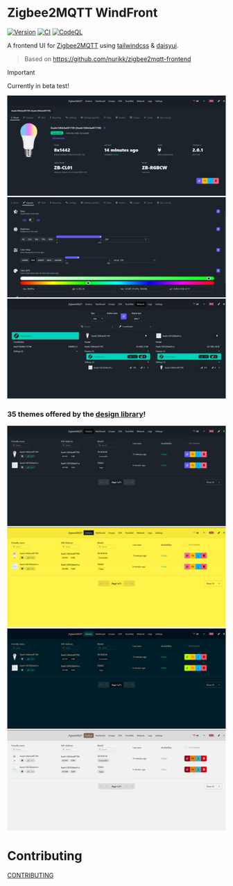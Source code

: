 # Zigbee2MQTT WindFront

[![Version](https://img.shields.io/npm/v/zigbee2mqtt-windfront.svg)](https://npmjs.org/package/zigbee2mqtt-windfront)
[![CI](https://github.com/Nerivec/zigbee2mqtt-windfront/actions/workflows/ci.yml/badge.svg)](https://github.com/Nerivec/zigbee2mqtt-windfront/actions/workflows/ci.yml)
[![CodeQL](https://github.com/Nerivec/zigbee2mqtt-windfront/actions/workflows/github-code-scanning/codeql/badge.svg)](https://github.com/Nerivec/zigbee2mqtt-windfront/actions/workflows/github-code-scanning/codeql)

A frontend UI for [Zigbee2MQTT](https://github.com/Koenkk/zigbee2mqtt) using [tailwindcss](https://tailwindcss.com/) & [daisyui](https://daisyui.com).

> Based on https://github.com/nurikk/zigbee2mqtt-frontend

> [!IMPORTANT]
> Currently in beta test!

![device-info](./screenshots/device-info.png)
![device-exposes](./screenshots/device-exposes.png)
![network-data](./screenshots/network-data.png)

### 35 themes offered by the [design library](https://daisyui.com/docs/themes/#list-of-themes)!

![devices-t1](./screenshots/devices-t1.png)
![devices-t2](./screenshots/devices-t2.png)
![devices-t3](./screenshots/devices-t3.png)
![devices-t4](./screenshots/devices-t4.png)

# Contributing

[CONTRIBUTING](./CONTRIBUTING.md)
